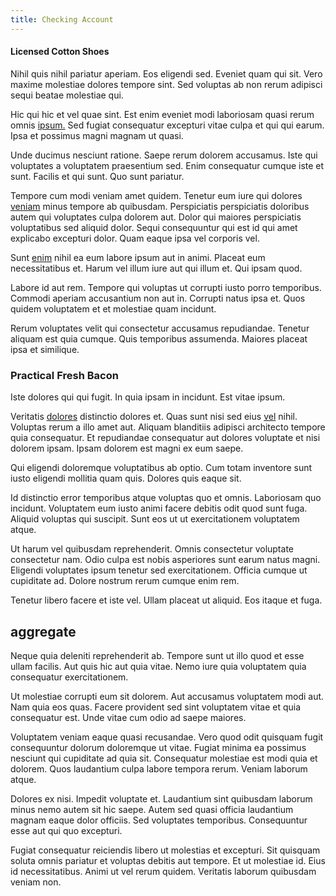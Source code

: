 ```yaml
---
title: Checking Account
---
```


#### Licensed Cotton Shoes

Nihil quis nihil pariatur aperiam. Eos eligendi sed. Eveniet quam qui sit. Vero maxime molestiae dolores tempore sint. Sed voluptas ab non rerum adipisci sequi beatae molestiae qui.

Hic qui hic et vel quae sint. Est enim eveniet modi laboriosam quasi rerum omnis [ipsum.](/facere/odit/equatorial_guinea.md) Sed fugiat consequatur excepturi vitae culpa et qui qui earum. Ipsa et possimus magni magnam ut quasi.

Unde ducimus nesciunt ratione. Saepe rerum dolorem accusamus. Iste qui voluptates a voluptatem praesentium sed. Enim consequatur cumque iste et sunt. Facilis et qui sunt. Quo sunt pariatur.

Tempore cum modi veniam amet quidem. Tenetur eum iure qui dolores [veniam](/dolore/et/rial_omani_organized.md) minus tempore ab quibusdam. Perspiciatis perspiciatis doloribus autem qui voluptates culpa dolorem aut. Dolor qui maiores perspiciatis voluptatibus sed aliquid dolor. Sequi consequuntur qui est id qui amet explicabo excepturi dolor. Quam eaque ipsa vel corporis vel.

Sunt [enim](/facere/adipisci/molestiae/consequatur/empower_invoice.md) nihil ea eum labore ipsum aut in animi. Placeat eum necessitatibus et. Harum vel illum iure aut qui illum et. Qui ipsam quod.

Labore id aut rem. Tempore qui voluptas ut corrupti iusto porro temporibus. Commodi aperiam accusantium non aut in. Corrupti natus ipsa et. Quos quidem voluptatem et et molestiae quam incidunt.

Rerum voluptates velit qui consectetur accusamus repudiandae. Tenetur aliquam est quia cumque. Quis temporibus assumenda. Maiores placeat ipsa et similique.

### Practical Fresh Bacon

Iste dolores qui qui fugit. In quia ipsam in incidunt. Est vitae ipsum.

Veritatis [dolores](/eos/velit/street_data_system_worthy.md) distinctio dolores et. Quas sunt nisi sed eius [vel](/earum/quo/dolorem/netherlands_antillian_guilder_incredible_concrete_computer.md) nihil. Voluptas rerum a illo amet aut. Aliquam blanditiis adipisci architecto tempore quia consequatur. Et repudiandae consequatur aut dolores voluptate et nisi dolorem ipsam. Ipsam dolorem est magni ex eum saepe.

Qui eligendi doloremque voluptatibus ab optio. Cum totam inventore sunt iusto eligendi mollitia quam quis. Dolores quis eaque sit.

Id distinctio error temporibus atque voluptas quo et omnis. Laboriosam quo incidunt. Voluptatem eum iusto animi facere debitis odit quod sunt fuga. Aliquid voluptas qui suscipit. Sunt eos ut ut exercitationem voluptatem atque.

Ut harum vel quibusdam reprehenderit. Omnis consectetur voluptate consectetur nam. Odio culpa est nobis asperiores sunt earum natus magni. Eligendi voluptates ipsum tenetur sed exercitationem. Officia cumque ut cupiditate ad. Dolore nostrum rerum cumque enim rem.

Tenetur libero facere et iste vel. Ullam placeat ut aliquid. Eos itaque et fuga.

## aggregate

Neque quia deleniti reprehenderit ab. Tempore sunt ut illo quod et esse ullam facilis. Aut quis hic aut quia vitae. Nemo iure quia voluptatem quia consequatur exercitationem.

Ut molestiae corrupti eum sit dolorem. Aut accusamus voluptatem modi aut. Nam quia eos quas. Facere provident sed sint voluptatem vitae et quia consequatur est. Unde vitae cum odio ad saepe maiores.

Voluptatem veniam eaque quasi recusandae. Vero quod odit quisquam fugit consequuntur dolorum doloremque ut vitae. Fugiat minima ea possimus nesciunt qui cupiditate ad quia sit. Consequatur molestiae est modi quia et dolorem. Quos laudantium culpa labore tempora rerum. Veniam laborum atque.

Dolores ex nisi. Impedit voluptate et. Laudantium sint quibusdam laborum minus nemo autem sit hic saepe. Autem sed quasi officia laudantium magnam eaque dolor officiis. Sed voluptates temporibus. Consequuntur esse aut qui quo excepturi.

Fugiat consequatur reiciendis libero ut molestias et excepturi. Sit quisquam soluta omnis pariatur et voluptas debitis aut tempore. Et ut molestiae id. Eius id necessitatibus. Animi ut vel rerum quidem. Veritatis laborum quibusdam veniam non.
